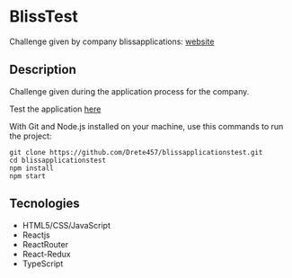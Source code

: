 # BlissTest

Challenge given by company blissapplications: [website](https://www.blissapplications.com/ "website")

## Description

Challenge given during the application process for the company.

Test the application [here](https://blissapplicationstest-git-master.drete457.vercel.app/ "here")

With Git and Node.js installed on your machine, use this commands to run the project:

```
git clone https://github.com/Drete457/blissapplicationstest.git
cd blissapplicationstest
npm install
npm start
```

## Tecnologies

- HTML5/CSS/JavaScript
- Reactjs
- ReactRouter
- React-Redux
- TypeScript
 
